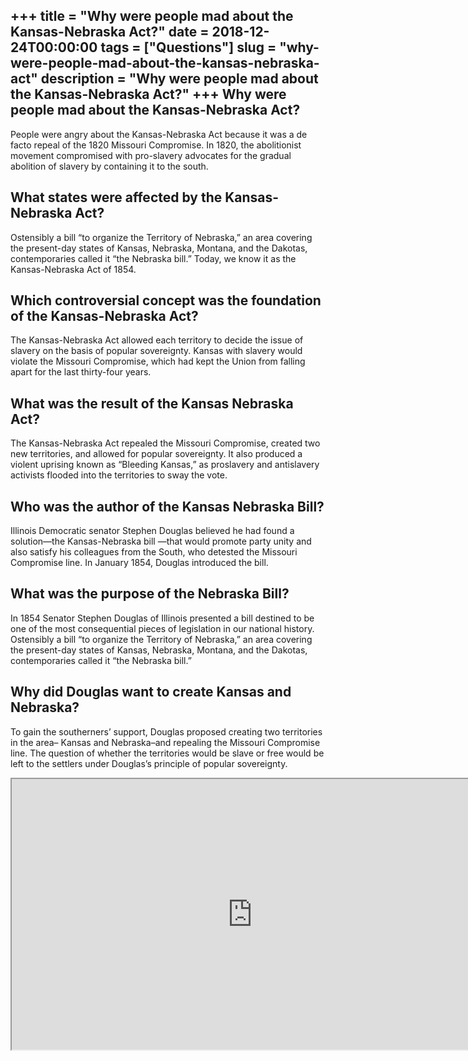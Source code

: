 +++
title = "Why were people mad about the Kansas-Nebraska Act?"
date = 2018-12-24T00:00:00
tags = ["Questions"]
slug = "why-were-people-mad-about-the-kansas-nebraska-act"
description = "Why were people mad about the Kansas-Nebraska Act?"
+++
Why were people mad about the Kansas-Nebraska Act?
--------------------------------------------------

People were angry about the Kansas-Nebraska Act because it was a de facto repeal of the 1820 Missouri Compromise. In 1820, the abolitionist movement compromised with pro-slavery advocates for the gradual abolition of slavery by containing it to the south.

What states were affected by the Kansas-Nebraska Act?
-----------------------------------------------------

Ostensibly a bill “to organize the Territory of Nebraska,” an area covering the present-day states of Kansas, Nebraska, Montana, and the Dakotas, contemporaries called it “the Nebraska bill.” Today, we know it as the Kansas-Nebraska Act of 1854.

Which controversial concept was the foundation of the Kansas-Nebraska Act?
--------------------------------------------------------------------------

The Kansas-Nebraska Act allowed each territory to decide the issue of slavery on the basis of popular sovereignty. Kansas with slavery would violate the Missouri Compromise, which had kept the Union from falling apart for the last thirty-four years.

What was the result of the Kansas Nebraska Act?
-----------------------------------------------

The Kansas-Nebraska Act repealed the Missouri Compromise, created two new territories, and allowed for popular sovereignty. It also produced a violent uprising known as “Bleeding Kansas,” as proslavery and antislavery activists flooded into the territories to sway the vote.

Who was the author of the Kansas Nebraska Bill?
-----------------------------------------------

Illinois Democratic senator Stephen Douglas believed he had found a solution—the Kansas-Nebraska bill —that would promote party unity and also satisfy his colleagues from the South, who detested the Missouri Compromise line. In January 1854, Douglas introduced the bill.

What was the purpose of the Nebraska Bill?
------------------------------------------

In 1854 Senator Stephen Douglas of Illinois presented a bill destined to be one of the most consequential pieces of legislation in our national history. Ostensibly a bill “to organize the Territory of Nebraska,” an area covering the present-day states of Kansas, Nebraska, Montana, and the Dakotas, contemporaries called it “the Nebraska bill.”

Why did Douglas want to create Kansas and Nebraska?
---------------------------------------------------

To gain the southerners’ support, Douglas proposed creating two territories in the area– Kansas and Nebraska–and repealing the Missouri Compromise line. The question of whether the territories would be slave or free would be left to the settlers under Douglas’s principle of popular sovereignty.

<iframe allow="accelerometer; autoplay; clipboard-write; encrypted-media; gyroscope; picture-in-picture" allowfullscreen="" class="__youtube_prefs__  epyt-is-override  no-lazyload" data-no-lazy="1" data-origheight="433" data-origwidth="770" data-skipgform_ajax_framebjll="" height="433" id="_ytid_98332" loading="lazy" src="https://www.youtube.com/embed/GNiR9LoteW0?enablejsapi=1&autoplay=0&cc_load_policy=0&cc_lang_pref=&iv_load_policy=1&loop=0&modestbranding=0&rel=1&fs=1&playsinline=0&autohide=2&theme=dark&color=red&controls=1&" title="YouTube player" width="770"></iframe>